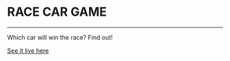 # RACE CAR GAME
---

Which car will win the race? Find out!

[See it live here](https://gabrielusr.github.io/racecar-game)